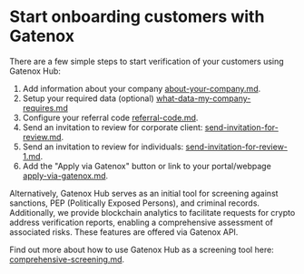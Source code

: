 # Start onboarding customers with Gatenox

There are a few simple steps to start verification of your customers using Gatenox Hub:

1. Add information about your company [about-your-company.md](about-your-company.md "mention").
2. Setup your required data (optional) [what-data-my-company-requires.md](what-data-my-company-requires.md "mention")
3. Configure your referral code [referral-code.md](referral-code.md "mention").
4. Send an invitation to review for corporate client:  [send-invitation-for-review.md](send-invitation-for-review.md "mention").
5. Send an invitation to review for individuals: [send-invitation-for-review-1.md](send-invitation-for-review-1.md "mention").
6. Add the "Apply via Gatenox" button or link to your portal/webpage [apply-via-gatenox.md](apply-via-gatenox.md "mention").

Alternatively, Gatenox Hub serves as an initial tool for screening against sanctions, PEP (Politically Exposed Persons), and criminal records. Additionally, we provide blockchain analytics to facilitate requests for crypto address verification reports, enabling a comprehensive assessment of associated risks. These features are offered via Gatenox API.

Find out more about how to use Gatenox Hub as a screening tool here: [comprehensive-screening.md](../../gatenox-api/api-reference/comprehensive-screening.md "mention").&#x20;
